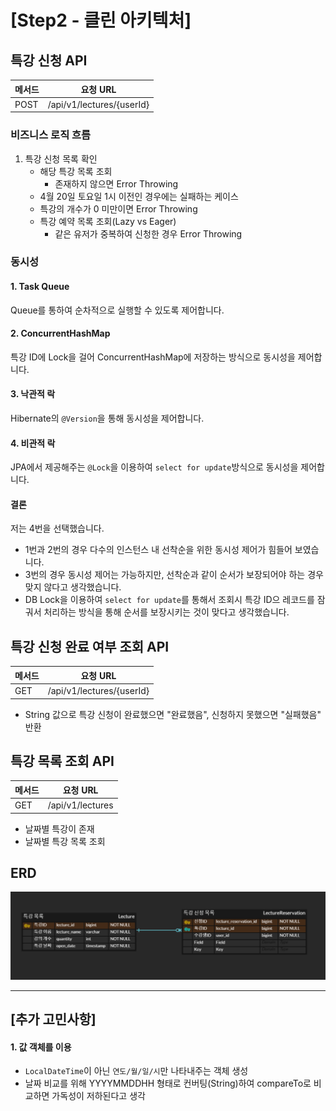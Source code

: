 # [Step2 - 클린 아키텍처]
## 특강 신청 API
| 메서드  | 요청 URL                    |
|------|---------------------------|
| POST | /api/v1/lectures/{userId} |

### 비즈니스 로직 흐름
1. 특강 신청 목록 확인
   - 해당 특강 목록 조회
     - 존재하지 않으면 Error Throwing
   - 4월 20일 토요일 1시 이전인 경우에는 실패하는 케이스
   - 특강의 개수가 0 미만이면 Error Throwing
   - 특강 예약 목록 조회(Lazy vs Eager)
     - 같은 유저가 중복하여 신청한 경우 Error Throwing

### 동시성
#### 1. Task Queue
Queue를 통하여 순차적으로 실행할 수 있도록 제어합니다.
#### 2. ConcurrentHashMap
특강 ID에 Lock을 걸어 ConcurrentHashMap에 저장하는 방식으로 동시성을 제어합니다.
#### 3. 낙관적 락
Hibernate의 `@Version`을 통해 동시성을 제어합니다.
#### 4. 비관적 락
JPA에서 제공해주는 `@Lock`을 이용하여 `select for update`방식으로 동시성을 제어합니다.
#### 결론
저는 4번을 선택했습니다.   
- 1번과 2번의 경우 다수의 인스턴스 내 선착순을 위한 동시성 제어가 힘들어 보였습니다.
- 3번의 경우 동시성 제어는 가능하지만, 선착순과 같이 순서가 보장되어야 하는 경우 맞지 않다고 생각했습니다.
- DB Lock을 이용하여 `select for update`를 통해서 조회시 특강 ID으 레코드를 잠궈서
  처리하는 방식을 통해 순서를 보장시키는 것이 맞다고 생각했습니다.

## 특강 신청 완료 여부 조회 API
| 메서드  | 요청 URL                        |
|------|-------------------------------|
| GET | /api/v1/lectures/{userId} |
- String 값으로 특강 신청이 완료했으면 "완료했음", 신청하지 못했으면 "실패했음" 반환 

## 특강 목록 조회 API
| 메서드  | 요청 URL           |
|------|------------------|
| GET | /api/v1/lectures |
- 날짜별 특강이 존재
- 날짜별 특강 목록 조회

## ERD
![LectureReservation ERD](https://github.com/shihaim/hhplus/blob/main/step2/lecture-reservation/step2_ERD.png)

---
## [추가 고민사항]
#### 1. 값 객체를 이용
- `LocalDateTime`이 아닌 `연도/월/일/시`만 나타내주는 객체 생성
- 날짜 비교를 위해 YYYYMMDDHH 형태로 컨버팅(String)하여 compareTo로 비교하면 
  가독성이 저하된다고 생각